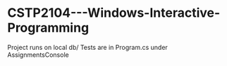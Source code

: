 # CSTP2104---Windows-Interactive-Programming
Project runs on local db/
Tests are in Program.cs under AssignmentsConsole
